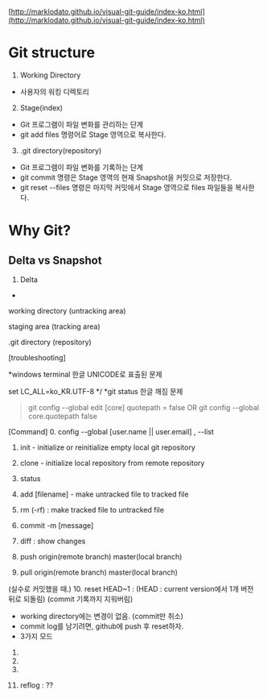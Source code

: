 [http://marklodato.github.io/visual-git-guide/index-ko.html](http://marklodato.github.io/visual-git-guide/index-ko.html)

# Git structure
1. Working Directory
- 사용자의 워킹 디렉토리

2. Stage(index)
- Git 프로그램이 파일 변화를 관리하는 단계
- git add files 명령어로 Stage 영역으로 복사한다.

3. .git directory(repository)
- Git 프로그램이 파일 변화를 기록하는 단계
- git commit 명령은 Stage 영역의 현재 Snapshot을 커밋으로 저장한다.
- git reset --files 명령은 마지막 커밋에서 Stage 영역으로 files 파일들을 복사한다.

# Why Git?

## Delta vs Snapshot

1. Delta
- 


working directory (untracking area)

staging area (tracking area)

.git directory (repository)


[troubleshooting]

*windows terminal 한글 UNICODE로 표출된 문제 

set LC_ALL=ko_KR.UTF-8
*/
*git status 한글 깨짐 문제
>git config --global edit
[core] quotepath = false
OR
>git config --global core.quotepath false


[Command]
0. config --global [user.name || user.email] , --list

1. init - initialize or reinitialize empty local git repository

2. clone - initialize local repository from remote repository 

3. status

4. add [filename] - make untracked file to tracked file

5. rm (-rf) : make tracked file to untracked file

6. commit -m [message]

7. diff : show changes

8. push origin(remote branch) master(local branch)
9. pull origin(remote branch) master(local branch)

(실수로 커밋했을 때.)
10. reset HEAD~1 : (HEAD : current version에서 1개 버전 뒤로 되돌림) (commit 기록까지 지워버림)
- working directory에는 변경이 없음. (commit만 취소)
 - commit log를 남기려면, github에 push 후 reset하자.
- 3가지 모드

1) 
2)
3)

11. reflog : ??